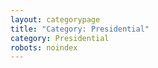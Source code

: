 ```yaml
---
layout: categorypage
title: "Category: Presidential"
category: Presidential
robots: noindex
---
```

